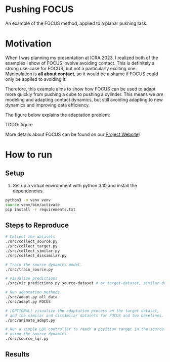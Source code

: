 # Pushing FOCUS

An example of the FOCUS method, applied to a planar pushing task.

# Motivation

When I was planning my presentation at ICRA 2023, I realized both of the examples I show of FOCUS involve avoiding contact.
This is definitely a strong use-case for FOCUS, but not a particularly exciting one.
Manipulation is **all about contact**, so it would be a shame if FOCUS could only be applied to avoiding it.

Therefore, this example aims to show how FOCUS can be used to adapt more quickly from pushing a cube to pushing a cylinder.
This means we *are* modeling and adapting contact dynamics, but still avoiding adapting to new dynamics and improving data efficiency.

The figure below explains the adaptation problem:

TODO: figure

More details about FOCUS can be found on our [Project Website](https://sites.google.com/view/focused-adaptation-dynamics/home)!

# How to run

## Setup
1. Set up a virtual environment with python 3.10 and install the dependencies.

```bash
python3 -m venv venv
source venv/bin/activate
pip install -r requirements.txt
```

## Steps to Reproduce

```bash
# Collect the datasets
./src/collect_source.py
./src/collect_target.py
./src/collect_similar.py
./src/collect_dissimilar.py

# Train the source dynamics model.
./src/train_source.py

# visualize predictions
./src/viz_predictions.py source-dataset # or target-dataset, similar-dataset, dissimilar-dataset

# Run adaptation methods
./src/adapt.py all_data
./src/adapt.py FOCUS

# [OPTIONAL] visualize the adaptation process on the target dataset,
# and the similar and dissimilar datasets for FOCUS and two baselines.
./src/animate_adapt.py

# Run a simple LQR controller to reach a position target in the source environment
# using the source dynamics
./src/source_lqr.py
```

## Results
